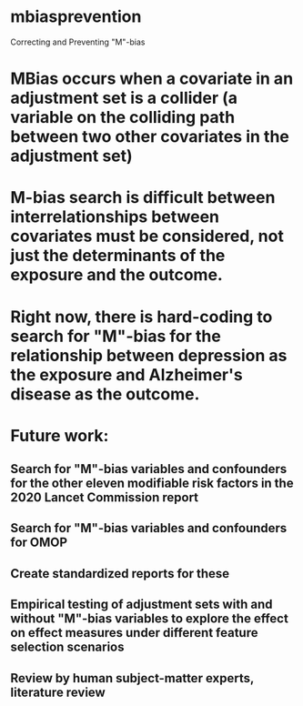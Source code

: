 # mbiasprevention
Correcting and Preventing "M"-bias

# MBias occurs when a covariate in an adjustment set is a collider (a variable on the colliding path between two other covariates in the adjustment set)

# M-bias search is difficult between interrelationships between covariates must be considered, not just the determinants of the exposure and the outcome. 

# Right now, there is hard-coding to search for "M"-bias for the relationship between depression as the exposure and Alzheimer's disease as the outcome. 

# Future work: 
## Search for "M"-bias variables and confounders for the other eleven modifiable risk factors in the 2020 Lancet Commission report
## Search for "M"-bias variables and confounders for OMOP
## Create standardized reports for these
## Empirical testing of adjustment sets with and without "M"-bias variables to explore the effect on effect measures under different feature selection scenarios
## Review by human subject-matter experts, literature review


